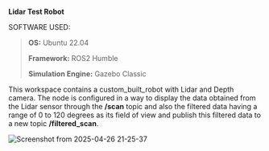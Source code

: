 **Lidar Test Robot**

SOFTWARE USED:
> **OS:** Ubuntu 22.04
> 
> **Framework:** ROS2 Humble
> 
> **Simulation Engine:** Gazebo Classic


This workspace contains a custom_built_robot with Lidar and Depth camera. The node is configured in a way to display the data obtained from the Lidar sensor through the **/scan** topic and also the filtered data having a range of 0 to 120 degrees 
as its field of view and publish this filtered data to a new topic **/filtered_scan**.

![Screenshot from 2025-04-26 21-25-37](https://github.com/user-attachments/assets/f54aa6a4-1476-414f-a59b-1dd57457a250)

